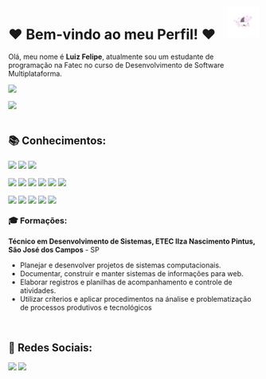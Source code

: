 <img src="img/logo-cat/cat-logo-64.png" alt="cat-logo" align="right" />

# ❤️ Bem-vindo ao meu Perfil! ❤️

Olá, meu nome é **Luiz Felipe**, atualmente sou um estudante de programação na Fatec no curso de Desenvolvimento de Software Multiplataforma.

<div align="left">
<img width="400em" src="http://github-readme-streak-stats.herokuapp.com?user=felipe-sant&theme=radical" />
<p></p>
<img width="300em" src="https://github-readme-stats.vercel.app/api/top-langs/?username=felipe-sant&theme=radical" />
</div>

<br>

## 📚 Conhecimentos:

<div align="left">
  <img align="center" src="https://img.shields.io/badge/CSS-264de4?&style=for-the-badge&logo=css3&logoColor=white" /> 
  <img align="center" src="https://img.shields.io/badge/HTML-ec6231?style=for-the-badge&logo=html5&logoColor=white" /> 
  <img align="center" src="https://img.shields.io/badge/React-20232A?style=for-the-badge&logo=react&logoColor=61DAFB" /> 
</div>

<br>

<div align="left">
  <img align="center" src="https://img.shields.io/badge/C%23-3B2E58?style=for-the-badge&logo=c-sharp&logoColor=white" /> 
  <img align="center" src="https://img.shields.io/badge/Java-ED8B00?style=for-the-badge&logo=openjdk&logoColor=white" /> 
  <img align="center" src="https://img.shields.io/badge/JavaScript-F7DF1E?style=for-the-badge&logo=javascript&logoColor=black" /> 
  <img align="center" src="https://img.shields.io/badge/PHP-777BB4?style=for-the-badge&logo=php&logoColor=white" /> 
  <img align="center" src="https://img.shields.io/badge/Python-3776AB?style=for-the-badge&logo=python&logoColor=white" /> 
  <img align="center" src="https://img.shields.io/badge/TypeScript-007ACC?style=for-the-badge&logo=typescript&logoColor=white" /> 
</div>

<br>

<div align="left">
  <img align="center" src="https://img.shields.io/badge/Cassandra-1287B1?style=for-the-badge&logo=apache%20cassandra&logoColor=white" /> 
  <img align="center" src="https://img.shields.io/badge/MongoDB-4EA94B?style=for-the-badge&logo=mongodb&logoColor=white" /> 
  <img align="center" src="https://img.shields.io/badge/MySQL-00000F?style=for-the-badge&logo=mysql&logoColor=white" /> 
  <img align="center" src="https://img.shields.io/badge/Neo4j-018bff?style=for-the-badge&logo=neo4j&logoColor=white" /> 
  <img align="center" src="https://img.shields.io/badge/redis-%23DD0031.svg?&style=for-the-badge&logo=redis&logoColor=white" /> 
</div>


### 🎓 Formações:

**Técnico em Desenvolvimento de Sistemas, ETEC Ilza Nascimento Pintus, São José dos Campos** - SP

- Planejar e desenvolver projetos de sistemas computacionais.
- Documentar, construir e manter sistemas de informações para web.
- Elaborar registros e planilhas de acompanhamento e controle de atividades.
- Utilizar críterios e aplicar procedimentos na ánalise e problematização de processos produtivos e tecnológicos

<br>

## 🔗 Redes Sociais:

<div align="left">
    <a href="https://www.instagram.com/tren.felipe/"><img src="https://img.shields.io/badge/Instagram-E4405F?style=for-the-badge&logo=instagram&logoColor=white" /></a>
    <a href="https://www.linkedin.com/in/lfelipesant/"><img src="https://img.shields.io/badge/LinkedIn-0077B5?style=for-the-badge&logo=linkedin&logoColor=white" /></a>
</div>
